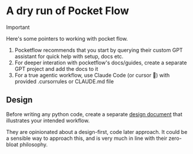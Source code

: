 # A dry run of Pocket Flow

> [!IMPORTANT]
> Here's some pointers to working with pocket flow.
>
> 1. Pocketflow recommends that you start by querying their custom GPT assistant for quick help with setup, docs etc.
> 2. For deeper interation with pocketflow's docs/guides, create a separate GPT project and add the docs to it
> 3. For a true agentic workflow, use Claude Code (or cursor 🥲) with provided .cursorrules or CLAUDE.md file

## Design

Before writing any python code, create a separate [design document](./docs/design.md, "design.md") that illustrates your intended workflow.

They are opinionated about a design-first, code later approach. It could be a sensible way to approach this, and is very much in line with their zero-bloat philosophy.
